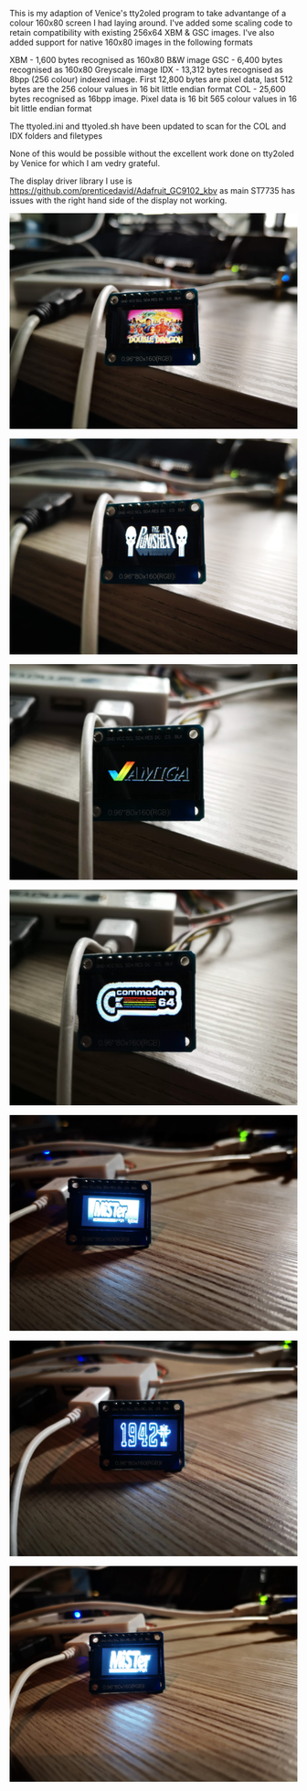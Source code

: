 This is my adaption of Venice's tty2oled program to take advantange of a colour 160x80 screen I had laying around.  I've added some scaling code to retain compatibility with existing 256x64 XBM & GSC images.  I've also added support for native 160x80 images in the following formats

XBM - 1,600 bytes recognised as 160x80 B&W image
GSC - 6,400 bytes recognised as 160x80 Greyscale image
IDX - 13,312 bytes recognised as 8bpp (256 colour) indexed image.  First 12,800 bytes are pixel data, last 512 bytes are the 256 colour values in 16 bit little endian format
COL - 25,600 bytes recognised as 16bpp image.  Pixel data is 16 bit 565 colour values in 16 bit little endian format

The ttyoled.ini and ttyoled.sh have been updated to scan for the COL and IDX folders and filetypes

None of this would be possible without the excellent work done on tty2oled by Venice for which I am vedry grateful.

The display driver library I use is https://github.com/prenticedavid/Adafruit_GC9102_kbv as main ST7735 has issues with the right hand side of the display not working.

![alt text](https://github.com/dave18/MiSTer_tty2oled/blob/main/MiSTer_ST7735_Colour/IMG_20220214_113402.jpg)

![alt text](https://github.com/dave18/MiSTer_tty2oled/blob/main/MiSTer_ST7735_Colour/IMG_20220214_114244.jpg)

![alt text](https://github.com/dave18/MiSTer_tty2oled/blob/main/MiSTer_ST7735_Colour/IMG_20220214_114347.jpg)

![alt text](https://github.com/dave18/MiSTer_tty2oled/blob/main/MiSTer_ST7735_Colour/IMG_20220214_114405.jpg)

![alt text](https://github.com/dave18/MiSTer_tty2oled/blob/main/MiSTer_ST7735_Colour/IMG_20220214_195855.jpg)

![alt text](https://github.com/dave18/MiSTer_tty2oled/blob/main/MiSTer_ST7735_Colour/IMG_20220214_202447.jpg)

![alt text](https://github.com/dave18/MiSTer_tty2oled/blob/main/MiSTer_ST7735_Colour/IMG_20220214_202515.jpg)




